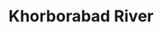 ---
title: "Khorborabad River"
title_bn: "খরবরবাদ নদী"
description: "It takes off from Koira, Barishal district to Soyetpara."
---